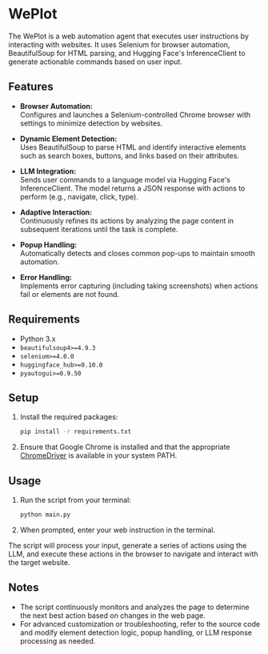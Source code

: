 # WePlot

The WePlot is a web automation agent that executes user instructions by interacting with websites. It uses Selenium for browser automation, BeautifulSoup for HTML parsing, and Hugging Face's InferenceClient to generate actionable commands based on user input.

## Features

- **Browser Automation:**  
  Configures and launches a Selenium-controlled Chrome browser with settings to minimize detection by websites.

- **Dynamic Element Detection:**  
  Uses BeautifulSoup to parse HTML and identify interactive elements such as search boxes, buttons, and links based on their attributes.

- **LLM Integration:**  
  Sends user commands to a language model via Hugging Face's InferenceClient. The model returns a JSON response with actions to perform (e.g., navigate, click, type).

- **Adaptive Interaction:**  
  Continuously refines its actions by analyzing the page content in subsequent iterations until the task is complete.

- **Popup Handling:**  
  Automatically detects and closes common pop-ups to maintain smooth automation.

- **Error Handling:**  
  Implements error capturing (including taking screenshots) when actions fail or elements are not found.

## Requirements

- Python 3.x
- `beautifulsoup4>=4.9.3`
- `selenium>=4.0.0`
- `huggingface_hub>=0.10.0`
- `pyautogui>=0.9.50`

## Setup

1. Install the required packages:
   ```sh
   pip install -r requirements.txt
   ```
2. Ensure that Google Chrome is installed and that the appropriate [ChromeDriver](https://sites.google.com/chromium.org/driver/) is available in your system PATH.

## Usage

1. Run the script from your terminal:
   ```sh
   python main.py
   ```
2. When prompted, enter your web instruction in the terminal.

The script will process your input, generate a series of actions using the LLM, and execute these actions in the browser to navigate and interact with the target website.

## Notes

- The script continuously monitors and analyzes the page to determine the next best action based on changes in the web page.
- For advanced customization or troubleshooting, refer to the source code and modify element detection logic, popup handling, or LLM response processing as needed.
